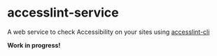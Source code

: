# accesslint-service

A web service to check Accessibility on your sites using [accesslint-cli](https://github.com/accesslint/accesslint-cli.js)

**Work in progress!**

